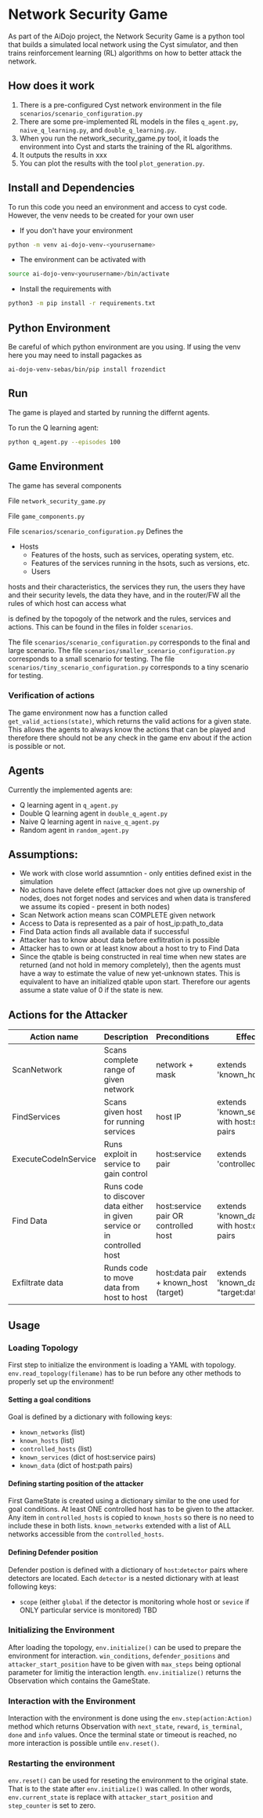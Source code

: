 # Network Security Game

As part of the AiDojo project, the Network Security Game is a python tool that builds a simulated local network using the Cyst simulator, and then trains reinforcement learning (RL) algorithms on how to better attack the network.

## How does it work
1. There is a pre-configured Cyst network environment in the file `scenarios/scenario_configuration.py`
2. There are some pre-implemented RL models in the files `q_agent.py`, `naive_q_learning.py`, and `double_q_learning.py`.
3. When you run the network_security_game.py tool, it loads the environment into Cyst and starts the training of the RL algorithms.
4. It outputs the results in xxx
5. You can plot the results with the tool `plot_generation.py`.


## Install and Dependencies
To run this code you need an environment and access to cyst code. However, the venv needs to be created for your own user

- If you don't have your environment

```bash
python -m venv ai-dojo-venv-<yourusername>
```

- The environment can be activated with

```bash
source ai-dojo-venv<yourusername>/bin/activate
```

- Install the requirements with 

```bash
python3 -m pip install -r requirements.txt
```

## Python Environment
Be careful of which python environment are you using. If using the venv here you may need to install pagackes as

    ai-dojo-venv-sebas/bin/pip install frozendict

## Run

The game is played and started by running the differnt agents.

To run the Q learning agent:

```bash
python q_agent.py --episodes 100
```


## Game Environment
The game has several components

File `network_security_game.py`

File `game_components.py`

File `scenarios/scenario_configuration.py`
Defines the
- Hosts
    - Features of the hosts, such as services, operating system, etc.
    - Features of the services running in the hsots, such as versions, etc.
    - Users 

hosts and their characteristics, the services they run, the users they have and their security levels, the data they have, and in the router/FW all the rules of which host can access what



is defined by the topogoly of the network and the rules, services and actions. This can be found in the files in folder `scenarios`.


The file `scenarios/scenario_configuration.py` corresponds to the final and large scenario.
The file `scenarios/smaller_scenario_configuration.py` corresponds to a small scenario for testing.
The file `scenarios/tiny_scenario_configuration.py` corresponds to a tiny scenario for testing.

### Verification of actions
The game environment now has a function called ```get_valid_actions(state)```, which returns the valid actions for a given state. This allows the agents to always know the actions that can be played and therefore there should not be any check in the game env about if the action is possible or not.


## Agents
Currently the implemented agents are:

- Q learning agent in `q_agent.py`
- Double Q learning agent in `double_q_agent.py`
- Naive Q learning agent in `naive_q_agent.py`
- Random agent in `random_agent.py`

## Assumptions:
* We work with close world assumntion - only entities defined exist in the simulation
* No actions have delete effect (attacker does not give up ownership of nodes, does not forget nodes and services and when data is transfered we assume its copied - present in both nodes)
* Scan Network action means scan COMPLETE given network
* Access to Data is represented as a pair of host_ip:path_to_data
* Find Data action finds all available data if successful
* Attacker has to know about data before exflitration is possible
* Attacker has to own or at least know about a host to try to Find Data
* Since the qtable is being constructed in real time when new states are returned (and not hold in memory completely), then the agents must have a way to estimate the value of new yet-unknown states. This is equivalent to have an initialized qtable upon start. Therefore our agents assume a state value of 0 if the state is new.

## Actions for the Attacker
| Action name          | Description                                                              | Preconditions                         | Effects                                          |
|----------------------|--------------------------------------------------------------------------|---------------------------------------|--------------------------------------------------|
| ScanNetwork          | Scans complete range of given network                                    | network + mask                        | extends 'known_hosts'                            |
| FindServices         | Scans given host for running services                                    | host IP                               | extends 'known_services' with host:service pairs |
| ExecuteCodeInService | Runs exploit in service to gain control                                  | host:service pair                     | extends 'controlled_hosts'                       |
| Find Data            | Runs code to discover data either in given service or in controlled host | host:service pair  OR controlled host | extends 'known_data' with host:data pairs        |
| Exfiltrate data      | Runds code to move data from host to host                                | host:data pair + known_host (target)  | extends 'known_data with "target:data" pair      |

## Usage
### Loading Topology
First step to initialize the environment is loading a YAML with topology. `env.read_topology(filename)` has to be run before any other methods to properly set up the environment!

#### Setting a goal conditions
Goal is defined by a dictionary with following keys:
* `known_networks` (list)
* `known_hosts` (list)
* `controlled_hosts` (list)
* `known_services` (dict of host:service pairs)
* `known_data` (dict of host:path pairs)

#### Defining starting position of the attacker
First GameState is created using a dictionary similar to the one used for goal conditions. At least ONE controlled host has to be given to the attacker. Any item in `controlled_hosts` is copied to `known_hosts` so there is no need to include these in both lists. `known_networks` extended with a list of ALL networks accessible from the `controlled_hosts`.

#### Defining Defender position
Defender postion is defined with a dictionary of `host`:`detector` pairs where detectors are located. Each `detector` is a nested dictionary with at least following keys:
* `scope` (either `global` if the detector is monitoring whole host or `sevice` if ONLY particular service is monitored)
TBD

### Initializing the Environment
After loading the topology, `env.initialize()` can be used to prepare the environment for interaction. `win_conditions`, `defender_positions` and `attacker_start_position` have to be given with `max_steps` being optional parameter for limitig the interaction length. `env.initialize()` returns the Observation which contains the GameState.

### Interaction with the Environment
Interaction with the environment is done using the `env.step(action:Action)` method which returns Observation with `next_state`, `reward`, `is_terminal`, `done` and `info` values. Once the terminal state or timeout is reached, no more interaction is possible untile `env.reset()`.

### Restarting the environment
`env.reset()` can be used for reseting the environment to the original state. That is to the state after `env.initialize()` was called. In other words, `env.current_state` is replace with `attacker_start_position` and `step_counter` is set to zero.


